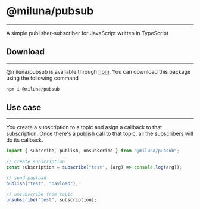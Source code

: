 # @miluna/pubsub
---
A simple publisher-subscriber for JavaScript written in TypeScript

## Download
---
@miluna/pubsub is available through <a href="https://www.npmjs.com/package/@miluna/pubsub">npm</a>. You can download this package using the following command

```sh
npm i @miluna/pubsub
```


## Use case
---
You create a subscription to a topic and asign a callback to that subscription. Once there's a publish call to that topic, all the subscribers will do its callback.


```js
import { subscribe, publish, unsubscribe } from "@miluna/pubsub";

// create subscription
const subscription = subscribe("test", (arg) => console.log(arg));

// send payload
publish("test", "payload");

// unsubscribe from topic
unsubscribe("test", subscription);
```


